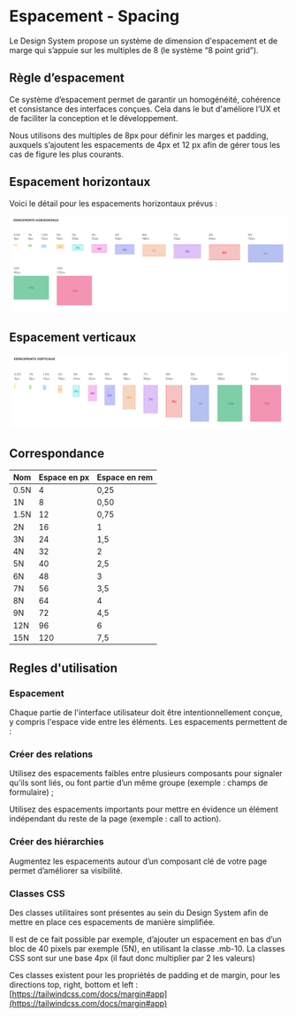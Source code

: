 # Espacement - Spacing

<GithubLink docPath="fundamentals/Spacing.md" />

Le Design System propose un système de dimension d'espacement et de marge qui s’appuie sur les multiples de 8 (le système “8 point grid”). 

## Règle d’espacement 

Ce système d’espacement permet de garantir un homogénéité, cohérence et consistance des interfaces conçues. Cela dans le but d'améliore l’UX et de faciliter la conception et le développement.

Nous utilisons des multiples de 8px pour définir les marges et padding, auxquels s’ajoutent les espacements de 4px et 12 px afin de gérer tous les cas de figure les plus courants.

## Espacement horizontaux 

Voici le détail pour les espacements horizontaux prévus : 

![Horizontal spacing](./assets/horizontal-spacing.png)

## Espacement verticaux 

![Vertical spacing](./assets/vertical-spacing.png)

## Correspondance

| Nom  | Espace en px | Espace en rem |
|------|--------------|---------------|
| 0.5N |       4      |      0,25     |
|  1N  |       8      |      0,50     |
| 1.5N |      12      |      0,75     |
|  2N  |      16      |       1       |
|  3N  |      24      |      1,5      |
|  4N  |      32      |       2       |
|  5N  |      40      |      2,5      |
|  6N  |      48      |       3       |
|  7N  |      56      |      3,5      |
|  8N  |      64      |       4       |
|  9N  |      72      |      4,5      |
|  12N |      96      |       6       |
|  15N |      120     |      7,5      |


## Regles d'utilisation

### Espacement 
Chaque partie de l'interface utilisateur doit être intentionnellement conçue, y compris l'espace vide entre les éléments. Les espacements permettent de :

### Créer des relations 

Utilisez des espacements faibles entre plusieurs composants pour signaler qu’ils sont liés, ou font partie d’un même groupe (exemple : champs de formulaire) ;

Utilisez des espacements importants pour mettre en évidence un élément indépendant du reste de la page (exemple : call to action).

### Créer des hiérarchies 

Augmentez les espacements autour d’un composant clé de votre page permet d’améliorer sa visibilité. 

### Classes CSS
Des classes utilitaires sont présentes au sein du Design System afin de mettre en place ces espacements de manière simplifiée.

Il est de ce fait possible par exemple, d’ajouter un espacement en bas d’un bloc de 40 pixels par exemple (5N), en utilisant la classe .mb-10. La classes CSS sont sur une base 4px (il faut donc multiplier par 2 les valeurs)

Ces classes existent pour les propriétés de padding et de margin, pour les directions top, right, bottom et left : [https://tailwindcss.com/docs/margin#app](https://tailwindcss.com/docs/margin#app)




